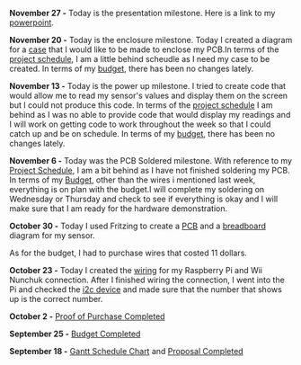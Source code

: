 **November 27 -**
Today is the presentation milestone. Here is a link to my [powerpoint]().

**November 20 -**
Today is the enclosure milestone. Today I created a diagram for a [case](https://github.com/LeAndrew98/Wii-Nunchuk/blob/master/Documentation/PiCaseDiagram.pdf) that I would like to be made to enclose my PCB.In terms of the [project schedule](https://github.com/LeAndrew98/Wii-Nunchuk/blob/master/Documentation/CENG317%20Schedule.pdf), I am a little behind scheudle as I need my case to be created. In terms of my [budget](https://github.com/LeAndrew98/Wii-Nunchuk/blob/master/Documentation/CENG317%20Budget.pdf), there has been no changes lately.

**November 13 -**
Today is the power up milestone. I tried to create code that would allow me to read my sensor's values and display them on the screen but I could not produce this code. In terms of the [project schedule](https://github.com/LeAndrew98/Wii-Nunchuk/blob/master/Documentation/CENG317%20Schedule.pdf) I am behind as I was no able to provide code that would display my readings and I will work on getting code to work throughout the week so that I could catch up and be on schedule. In terms of my [budget](https://github.com/LeAndrew98/Wii-Nunchuk/blob/master/Documentation/CENG317%20Budget.pdf), there has been no changes lately.

**November 6 -**
Today was the PCB Soldered milestone. With reference to my [Project Schedule](https://github.com/LeAndrew98/Wii-Nunchuk/blob/master/Documentation/CENG317%20Schedule.pdf), I am a bit behind as I have not finished soldering my PCB. In terms of my [Budget](https://github.com/LeAndrew98/Wii-Nunchuk/blob/master/Documentation/CENG317%20Budget.pdf), other than the wires i mentioned last week, everything is on plan with the budget.I will complete my soldering on Wednesday or Thursday and check to see if everything is okay and I will make sure that I am ready for the hardware demonstration.

**October 30 -**
Today I used Fritzing to create a [PCB](https://github.com/LeAndrew98/Wii-Nunchuk/blob/master/Documentation/WiiNunchuk_pcb.jpg) and a [breadboard](https://github.com/LeAndrew98/Wii-Nunchuk/blob/master/Documentation/WiiNunchuk_bb.jpg) diagram for my sensor.

As for the budget, I had to purchase wires that costed 11 dollars.

**October 23 -**
Today I created the [wiring](https://github.com/LeAndrew98/Wii-Nunchuk/blob/master/Documentation/Wiring.jpg) for my Raspberry Pi and Wii Nunchuk connection. After I finished wiring the connection, I went into the Pi and checked the [i2c device](https://github.com/LeAndrew98/Wii-Nunchuk/blob/master/Documentation/Device.JPG) and made sure that the number that shows up is the correct number.


**October 2 -**
[Proof of Purchase Completed](https://github.com/LeAndrew98/Wii-Nunchuk/blob/master/Documentation/Proof%20of%20Payment.pdf)

**September 25 -** 
[Budget Completed](https://github.com/LeAndrew98/Wii-Nunchuk/blob/master/Documentation/CENG317%20Budget.pdf)

**September 18 -**
[Gantt Schedule Chart](https://github.com/LeAndrew98/Wii-Nunchuk/blob/master/Documentation/CENG317%20Schedule.pdf) and [Proposal Completed](https://github.com/LeAndrew98/Wii-Nunchuk/blob/master/Documentation/CENG317%20Proposal.pdf)


